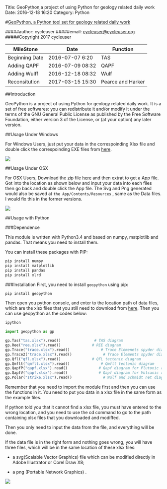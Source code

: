 Title: GeoPython,a project of using Python for geology related daily work
Date: 2016-12-18 16:20
Category: Python


#[GeoPython, a Python tool set for geology related daily work](https://github.com/cycleuser/GeoPython)



#####author: cycleuser
#####email: cycleuser@cycleuser.org
#####Copyright 2017 cycleuser


|MileStone|Date|Function|
|--|--|--|
|Beginning Date|2016-07-07 6:20|TAS|
|Adding QAPF|2016-07-09 08:32|QAPF|
|Adding Wulff|2016-12-18 08:32|Wulf|
|Reconsitution|2017-03-15 15:30|Pearce and  Harker|

##Introduction

GeoPython is a project of using Python for geology related daily work. It is a set of free softwares: you can redistribute it and/or modify it under the terms of the GNU General Public License as published by the Free Software Foundation, either version 3 of the License, or (at your option) any later version.

##Usage Under Windows

For Windows Users, just put your data in the correspoinding Xlsx file and double click the correspoinding EXE files from [here](https://drive.google.com/file/d/0B299gyAIgmpqdEFSSHp0bTRIMXc/view?usp=sharing).

![](https://github.com/cycleuser/GeoPython/blob/master/Usage.png?raw=true)

##Usage Under OSX

For OSX Users, Download the zip file [here](https://drive.google.com/open?id=0B299gyAIgmpqOHR4dWIydHI3Rk0) and then extrat to get a App file. Got into the location as shown below and input your data into each files then go back and double click the App file. The Svg and Png generated would also be saved at `the App/Contents/Resources` , same as the Data files. I would fix this in the former versions.

![](https://github.com/cycleuser/GeoPython/blob/master/OSXUsage.png?raw=true)




##Usage with Python


###Dependence

This module is written with Python3.4 and based on numpy, matplotlib and pandas. That means you need to install them.

You can install these packages with PIP:

```Python
pip install numpy
pip install matplotlib
pip install pandas
pip install xlrd
```

###Installation
First, you need to install `geopython` using pip:

```Bash
pip install geopython
```

Then open you python console, and enter to the location path of data files, which are the xlsx files that  you still need to download from  [here](https://github.com/cycleuser/GeoPython/blob/master/Python/DataFileSamples.zip). Then you can use geopython as the codes below:

```Bash
ipython
```

```Python
import geopython as gp

gp.Tas("tas.xlsx").read()               # TAS diagram
gp.Ree("ree.xlsx").read()              # REE diagram
gp.Trace("trace.xlsx").read()              # Trace Elemenets spyder diagram
gp.Trace2("trace.xlsx").read()              # Trace Elements spyder diagram with a nother elements sequence
gp.Qfl("qfl.xlsx").read()              # QFL tectonic diagram
gp.Qmflt("qmflt.xlsx").read()              # Qmflt tectonic diagram
gp.QapfP("qapf.xlsx").read()              # Qapf diagram for Plutonic rocks
gp.QapfV("qapf.xlsx").read()              # Qapf diagram for Volcanic rocks
gp.Polar("strike.xlsx").read()              # Wulf and Schmidt net diagram of structure data
```

Remember that you need to import the module first and then you can use the functions in it.
You need to put you data in a xlsx file in the same form as the example files.

If python told you that it cannot find a xlsx file, you must have entered to the wrong location, and you need to use the cd command to go to the path containing xlsx files that you downloaded and modiffed.

Then you only need to input the data from the file, and everything will be done.

If the data file is in the right form and nothing goes wrong, you will have three files, which will be in the same location of these xlsx files:

* a svg(Scalable Vector Graphics) file which can be modified directly in Adobe Illustrator or Corel Draw X8;


* a png (Portable Network Graphics) .


![](https://github.com/cycleuser/GeoPython/blob/master/Sample.png?raw=true)

